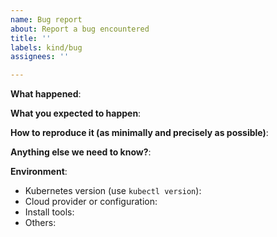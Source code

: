 ```yaml
---
name: Bug report
about: Report a bug encountered
title: ''
labels: kind/bug
assignees: ''

---
```


**What happened**:

**What you expected to happen**:

**How to reproduce it (as minimally and precisely as possible)**:

**Anything else we need to know?**:

**Environment**:
- Kubernetes version (use `kubectl version`):
- Cloud provider or configuration:
- Install tools:
- Others: